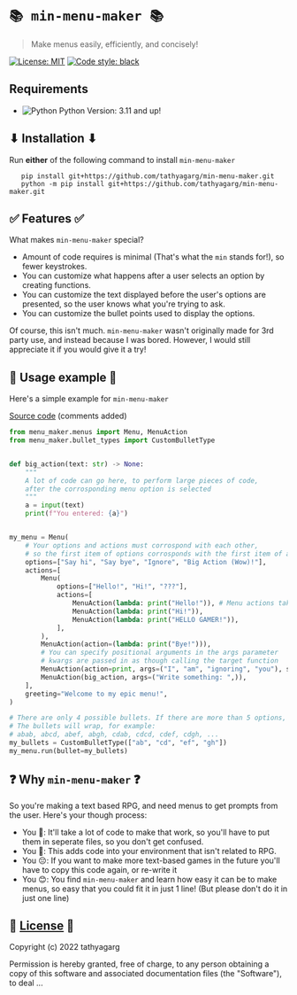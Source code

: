 # `📚 min-menu-maker 📚`
> Make menus easily, efficiently, and concisely!
> 
[![License: MIT](https://img.shields.io/badge/License-MIT-yellow.svg)](https://opensource.org/licenses/MIT)
[![Code style: black](https://img.shields.io/badge/code%20style-black-000000.svg)](https://github.com/psf/black)

## Requirements
 - ![Python](https://cdn-icons-png.flaticon.com/16/5968/5968350.png) Python Version: 3.11 and up!

## ⬇ Installation ⬇
 Run **either** of the following command to install `min-menu-maker`
 ```
    pip install git+https://github.com/tathyagarg/min-menu-maker.git
    python -m pip install git+https://github.com/tathyagarg/min-menu-maker.git
 ```

## ✅ Features ✅
 What makes `min-menu-maker` special?
 * Amount of code requires is minimal (That's what the `min` stands for!), so fewer keystrokes.
 * You can customize what happens after a user selects an option by creating functions.
 * You can customize the text displayed before the user's options are presented, so the user knows what you're trying to ask.
 * You can customize the bullet points used to display the options.

 Of course, this isn't much. `min-menu-maker` wasn't originally made for 3rd party use, and instead because I was bored.
 However, I would still appreciate it if you would give it a try!

## 🤔 Usage example 🤔

Here's a simple example for `min-menu-maker`

[Source code](https://github.com/Fenrir0279/min-menu-maker/blob/main/tests/example.py) (comments added)
```python
from menu_maker.menus import Menu, MenuAction
from menu_maker.bullet_types import CustomBulletType


def big_action(text: str) -> None:
    """
    A lot of code can go here, to perform large pieces of code,
    after the corrosponding menu option is selected
    """
    a = input(text)
    print(f"You entered: {a}")


my_menu = Menu(
    # Your options and actions must corrospond with each other, 
    # so the first item of options corrosponds with the first item of actions
    options=["Say hi", "Say bye", "Ignore", "Big Action (Wow)!"],
    actions=[
        Menu(
            options=["Hello!", "Hi!", "???"],
            actions=[
                MenuAction(lambda: print("Hello!")), # Menu actions take in functions (callables)
                MenuAction(lambda: print("Hi!")),
                MenuAction(lambda: print("HELLO GAMER!")),
            ],
        ),
        MenuAction(action=(lambda: print("Bye!"))),
        # You can specify positional arguments in the args parameter
        # kwargs are passed in as though calling the target function
        MenuAction(action=print, args=("I", "am", "ignoring", "you"), sep="_"),
        MenuAction(big_action, args=("Write something: ",)),
    ],
    greeting="Welcome to my epic menu!",
)

# There are only 4 possible bullets. If there are more than 5 options,
# The bullets will wrap, for example:
# abab, abcd, abef, abgh, cdab, cdcd, cdef, cdgh, ...
my_bullets = CustomBulletType(["ab", "cd", "ef", "gh"])
my_menu.run(bullet=my_bullets)
```

## ❓ Why `min-menu-maker` ❓
 So you're making a text based RPG, and need menus to get prompts from the user.
 Here's your though process: 
 
 * You 🤔: It'll take a lot of code to make that work, so you'll have to put them in seperate files, so you don't get confused.
 * You 🤢: This adds code into your environment that isn't related to RPG.
 * You 😔: If you want to make more text-based games in the future you'll have to copy this code again, or re-write it
 * You 😊: You find `min-menu-maker` and learn how easy it can be to make menus, so easy that you could fit it in just 1 line! (But please don't do it in just one line)
 
## 📖 [License](https://github.com/Fenrir0279/min-menu-maker/blob/main/LICENSE.txt) 📖

Copyright (c) 2022 tathyagarg

Permission is hereby granted, free of charge, to any person obtaining a copy of this software and associated documentation files (the "Software"), to deal ...
